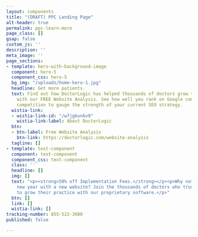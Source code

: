 ```yaml
---
layout: components
title: "(DRAFT) PPC Landing Page"
alt-header: true
permalink: ppc-learn-more
page_class: []
gsap: false
custom_js: ''
description: ''
meta_image: ''
page_sections:
- template: hero-with-background-image
  component: hero-5
  component_css: hero-5
  bg_img: "/uploads/home-hero-1.jpg"
  headline: Get more patients.
  text: Find out how DoctorLogic has helped thousands of doctors grow their practice
    with our FREE Website Analysis. See how well you rank on Google compared to your
    competition to gauge the strength of your current SEO strategy.
  wistia-link:
  - wistia-link-id: "/w7jgkunbv9"
    wistia-link-label: About DoctorLogic
  btn:
  - btn-label: Free Website Analysis
    btn-link: https://doctorlogic.com/website-analysis
  tagline: []
- template: text-component
  component: text-component
  component_css: text-component
  class: ''
  headline: []
  img: []
  text: "<p><strong>50% off Implementation Fees.</strong></p><p>Why not ring in the
    new year with a new website? Join the thousands of doctors who trust DoctorLogic
    to grow their practice with our proprietary software.</p>"
  btn: []
  link: []
  wistia-link: []
tracking-number: 855-522-3600
published: false

---
```

